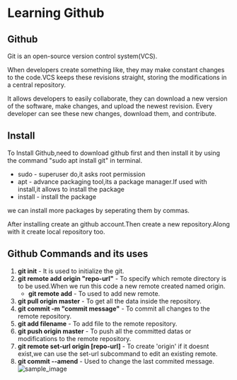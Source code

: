 # Learning Github

## Github

Git is an open-source version control system(VCS).

When developers create something like, they may make constant changes to the code.VCS keeps these revisions straight, storing the modifications in a central repository. 

It allows developers to easily collaborate, they can download a new version of the software, make changes, and upload the newest revision. Every developer can see these new changes, download them, and contribute.

## Install
To Install Github,need to download github first and then install it by using the command "sudo apt install git" in terminal.
- sudo - superuser do,it asks root permission
- apt - advance packaging tool,its a package manager.If used with install,it allows to 		      install the package
- install - install the package

we can install more packages by seperating them by commas.

After installing create an github account.Then create a new repository.Along with it create local repository too.

## Github Commands and its uses

1. **git init** - It is used to initialize the git.
2. **git remote add origin "repo-url"** - To specify which remote directory is to be used.When we run this code a new remote created named origin.
   - **git remote add** - To used to add new remote.
3. **git pull origin master** - To get all the data inside the repository.
4. **git commit -m "commit message"** - To commit all changes to the remote repository.
5. **git add filename** - To add file to the remote repository.
6. **git push origin master** - To push all the committed datas or modifications to the remote repository.
7. **git remote set-url origin [repo-url]** - To create 'origin' if it doesnt exist,we can use the set-url subcommand to edit an existing remote.
8. **git commit --amend** - Used to change the last commited message.
![sample_image](/home/raveena/pramati/Training/index.png)
